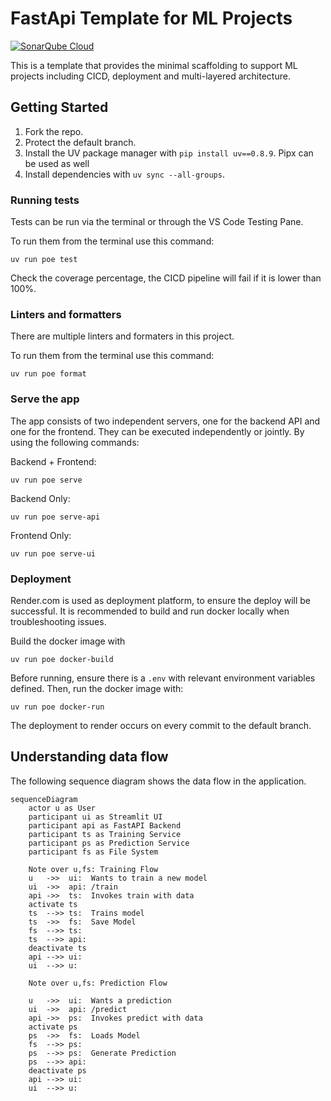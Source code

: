 # FastApi Template for ML Projects

[![SonarQube Cloud](https://sonarcloud.io/images/project_badges/sonarcloud-dark.svg)](https://sonarcloud.io/summary/new_code?id=ELC_fastapi-production-template)

This is a template that provides the minimal scaffolding to support ML projects
including CICD, deployment and multi-layered architecture.

## Getting Started

1. Fork the repo.
1. Protect the default branch.
1. Install the UV package manager with `pip install uv==0.8.9`. Pipx can be used
as well
1. Install dependencies with `uv sync --all-groups`.

### Running tests

Tests can be run via the terminal or through the VS Code Testing Pane.

To run them from the terminal use this command:

```
uv run poe test
```

Check the coverage percentage, the CICD pipeline will fail if it is lower than
100%.

### Linters and formatters

There are multiple linters and formaters in this project.

To run them from the terminal use this command:

```
uv run poe format
```

### Serve the app

The app consists of two independent servers, one for the backend API and one for
the frontend. They can be executed independently or jointly. By using the
following commands:

Backend + Frontend:

```
uv run poe serve
```

Backend Only:

```
uv run poe serve-api
```

Frontend Only:

```
uv run poe serve-ui
```

### Deployment

Render.com is used as deployment platform, to ensure the deploy will be
successful. It is recommended to build and run docker locally when
troubleshooting issues.

Build the docker image with

```
uv run poe docker-build
```

Before running, ensure there is a `.env` with relevant environment variables
defined. Then, run the docker image with:

```
uv run poe docker-run
```

The deployment to render occurs on every commit to the default branch.

## Understanding data flow

The following sequence diagram shows the data flow in the application.

```mermaid
sequenceDiagram
    actor u as User
    participant ui as Streamlit UI
    participant api as FastAPI Backend
    participant ts as Training Service
    participant ps as Prediction Service
    participant fs as File System

    Note over u,fs: Training Flow
    u   ->>  ui:  Wants to train a new model
    ui  ->>  api: /train
    api ->>  ts:  Invokes train with data
    activate ts
    ts  -->> ts:  Trains model
    ts  ->>  fs:  Save Model
    fs  -->> ts:
    ts  -->> api:
    deactivate ts
    api -->> ui:
    ui  -->> u:

    Note over u,fs: Prediction Flow

    u   ->>  ui:  Wants a prediction
    ui  ->>  api: /predict
    api ->>  ps:  Invokes predict with data
    activate ps
    ps  ->>  fs:  Loads Model
    fs  -->> ps:
    ps  -->> ps:  Generate Prediction
    ps  -->> api:
    deactivate ps
    api -->> ui:
    ui  -->> u:
```
